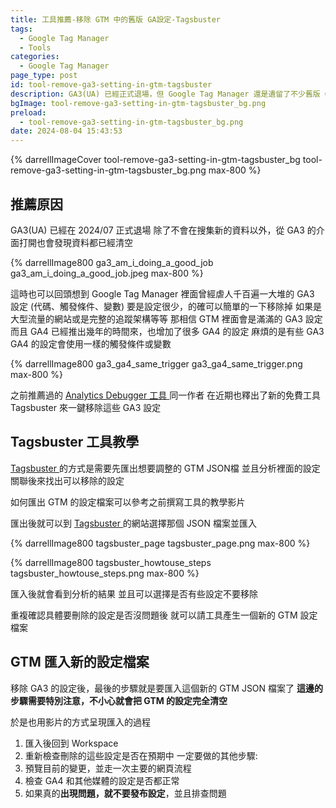 ```yaml
---
title: 工具推薦-移除 GTM 中的舊版 GA設定-Tagsbuster
tags:
  - Google Tag Manager
  - Tools
categories:
  - Google Tag Manager
page_type: post
id: tool-remove-ga3-setting-in-gtm-tagsbuster
description: GA3(UA) 已經正式退場，但 Google Tag Manager 還是遺留了不少舊版 GA 的設定，推薦一個可以找出舊版 GA 設定的工具並一次輕鬆移除
bgImage: tool-remove-ga3-setting-in-gtm-tagsbuster_bg.png
preload:
  - tool-remove-ga3-setting-in-gtm-tagsbuster_bg.png
date: 2024-08-04 15:43:53
---
```


{% darrellImageCover tool-remove-ga3-setting-in-gtm-tagsbuster_bg tool-remove-ga3-setting-in-gtm-tagsbuster_bg.png max-800 %}

## 推薦原因

GA3(UA) 已經在 2024/07 正式退場
除了不會在搜集新的資料以外，從 GA3 的介面打開也會發現資料都已經清空

{% darrellImage800 ga3_am_i_doing_a_good_job ga3_am_i_doing_a_good_job.jpeg max-800 %}

這時也可以回頭想到 Google Tag Manager 裡面曾經虐人千百遍一大堆的 GA3 設定 (代碼、觸發條件、變數)
要是設定很少，的確可以簡單的一下移除掉
如果是大型流量的網站或是完整的追蹤架構等等
那相信 GTM 裡面會是滿滿的 GA3 設定
而且 GA4 已經推出幾年的時間來，也增加了很多 GA4 的設定
麻煩的是有些 GA3 GA4 的設定會使用一樣的觸發條件或變數

{% darrellImage800 ga3_ga4_same_trigger ga3_ga4_same_trigger.png max-800 %}

之前推薦過的 [Analytics Debugger 工具 ](https://www.darrelltw.com/ga4-gtm-best-tool-analytics-debugger/)同一作者
在近期也釋出了新的免費工具 Tagsbuster 來一鍵移除這些 GA3 設定

## Tagsbuster 工具教學

<a href="https://tagsbuster.analytics-debugger.com/"><i class="fa-solid fa-link"></i><span> Tagsbuster </span></a> 的方式是需要先匯出想要調整的 GTM JSON檔
並且分析裡面的設定關聯後來找出可以移除的設定

如何匯出 GTM 的設定檔案可以參考之前撰寫工具的教學影片

<div style="padding:0;position:relative;"><iframe src="https://player.vimeo.com/video/994685225?badge=0&amp;autopause=0&amp;player_id=0&amp;app_id=58479&amp;byline=false&amp;title=false&amp;muted=true" frameborder="0" allow="autoplay; fullscreen; picture-in-picture; clipboard-write" style="position:absolute;top:0;left:0;width:100%;height:100%;" title="GoogleTagManager export json file"></iframe></div><script src="https://player.vimeo.com/api/player.js"></script>

匯出後就可以到 
<a href="https://tagsbuster.analytics-debugger.com/"><i class="fa-solid fa-link"></i><span> Tagsbuster </span></a> 的網站選擇那個 JSON 檔案並匯入

{% darrellImage800 tagsbuster_page tagsbuster_page.png max-800 %}

{% darrellImage800 tagsbuster_howtouse_steps tagsbuster_howtouse_steps.png max-800 %}

匯入後就會看到分析的結果
並且可以選擇是否有些設定不要移除

重複確認具體要刪除的設定是否沒問題後
就可以請工具產生一個新的 GTM 設定檔案

## GTM 匯入新的設定檔案

移除 GA3 的設定後，最後的步驟就是要匯入這個新的 GTM JSON 檔案了
**這邊的步驟需要特別注意，不小心就會把 GTM 的設定完全清空**

於是也用影片的方式呈現匯入的過程
1. 匯入後回到 Workspace
2. 重新檢查刪除的這些設定是否在預期中
一定要做的其他步驟:
3. 預覽目前的變更，並走一次主要的網頁流程
4. 檢查 GA4 和其他媒體的設定是否都正常
5. 如果真的**出現問題，就不要發布設定**，並且排查問題

<div style="padding:0;position:relative;"><iframe src="https://player.vimeo.com/video/994691916?badge=0&amp;autopause=0&amp;player_id=0&amp;app_id=58479&amp;byline=false&amp;title=false&amp;muted=true" frameborder="0" allow="autoplay; fullscreen; picture-in-picture; clipboard-write" style="position:absolute;top:0;left:0;width:100%;height:100%;" title="gtm-import-json-and-check-changes"></iframe></div><script src="https://player.vimeo.com/api/player.js"></script>

